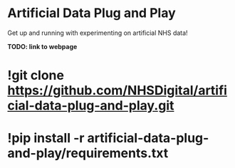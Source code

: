 # Artificial Data Plug and Play

Get up and running with experimenting on artificial NHS data!

**TODO: link to webpage**

# !git clone https://github.com/NHSDigital/artificial-data-plug-and-play.git
# !pip install -r artificial-data-plug-and-play/requirements.txt
